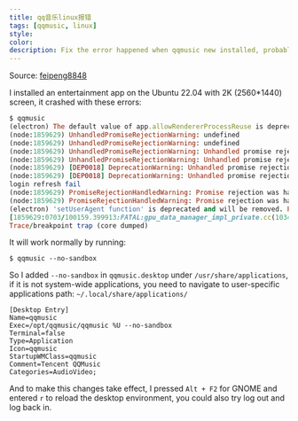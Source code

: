```yaml
---
title: qq音乐linux报错
tags: [qqmusic, linux]
style: 
color: 
description: Fix the error happened when qqmusic new installed, probably because of high resolution of screen
---
```


Source: [feipeng8848](https://www.cnblogs.com/feipeng8848/p/17235403.html)

I installed an entertainment app on the Ubuntu 22.04 with 2K (2560*1440) screen, it crashed with these errors:
```rb
$ qqmusic
(electron) The default value of app.allowRendererProcessReuse is deprecated, it is currently "false".  It will change to be "true" in Electron 9.  For more information please check https://github.com/electron/electron/issues/18397
(node:1859629) UnhandledPromiseRejectionWarning: undefined
(node:1859629) UnhandledPromiseRejectionWarning: undefined
(node:1859629) UnhandledPromiseRejectionWarning: Unhandled promise rejection. This error originated either by throwing inside of an async function without a catch block, or by rejecting a promise which was not handled with .catch(). (rejection id: 1)
(node:1859629) UnhandledPromiseRejectionWarning: Unhandled promise rejection. This error originated either by throwing inside of an async function without a catch block, or by rejecting a promise which was not handled with .catch(). (rejection id: 1)
(node:1859629) [DEP0018] DeprecationWarning: Unhandled promise rejections are deprecated. In the future, promise rejections that are not handled will terminate the Node.js process with a non-zero exit code.
(node:1859629) [DEP0018] DeprecationWarning: Unhandled promise rejections are deprecated. In the future, promise rejections that are not handled will terminate the Node.js process with a non-zero exit code.
login refresh fail
(node:1859629) PromiseRejectionHandledWarning: Promise rejection was handled asynchronously (rejection id: 1)
(node:1859629) PromiseRejectionHandledWarning: Promise rejection was handled asynchronously (rejection id: 1)
(electron) 'setUserAgent function' is deprecated and will be removed. Please use 'userAgent property' instead.
[1859629:0703/100159.399913:FATAL:gpu_data_manager_impl_private.cc(1034)] The display compositor is frequently crashing. Goodbye.
Trace/breakpoint trap (core dumped)
```

It will work normally by running: 
```
$ qqmusic --no-sandbox
```

So I added `--no-sandbox` in `qqmusic.desktop` under `/usr/share/applications`, if it is not system-wide applications, you need to navigate to user-specific applications path: `~/.local/share/applications/`

```
[Desktop Entry]                                                                                                                              
Name=qqmusic
Exec=/opt/qqmusic/qqmusic %U --no-sandbox
Terminal=false
Type=Application
Icon=qqmusic
StartupWMClass=qqmusic
Comment=Tencent QQMusic
Categories=AudioVideo;
```

And to make this changes take effect, I pressed `Alt + F2` for GNOME and entered `r` to reload the desktop environment, you could also try log out and log back in.